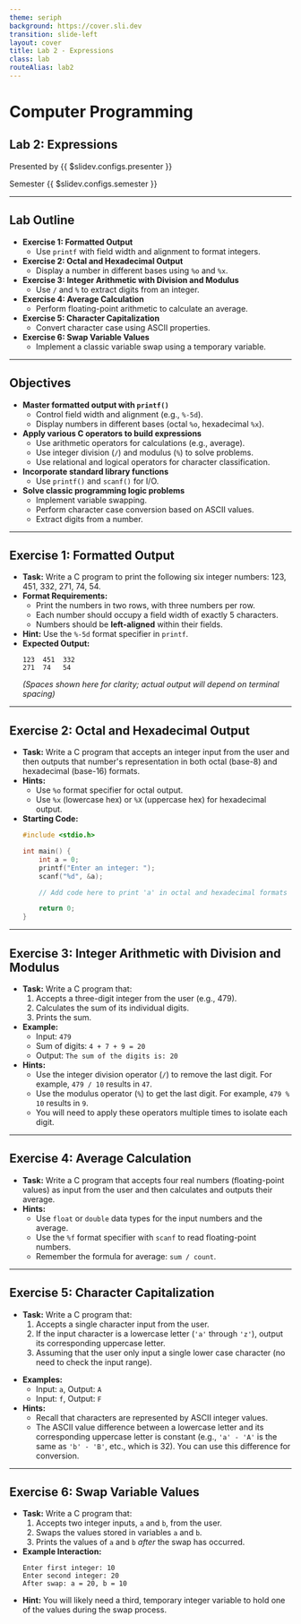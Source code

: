 ```yaml
---
theme: seriph
background: https://cover.sli.dev
transition: slide-left
layout: cover
title: Lab 2 - Expressions
class: lab
routeAlias: lab2 
---
```


# Computer Programming
## Lab 2: Expressions

Presented by {{ $slidev.configs.presenter }}

Semester {{ $slidev.configs.semester }}

---

## Lab Outline

* **Exercise 1: Formatted Output**
    * Use `printf` with field width and alignment to format integers.
* **Exercise 2: Octal and Hexadecimal Output**
    * Display a number in different bases using `%o` and `%x`.
* **Exercise 3: Integer Arithmetic with Division and Modulus**
    * Use `/` and `%` to extract digits from an integer.
* **Exercise 4: Average Calculation**
    * Perform floating-point arithmetic to calculate an average.
* **Exercise 5: Character Capitalization**
    * Convert character case using ASCII properties.
* **Exercise 6: Swap Variable Values**
    * Implement a classic variable swap using a temporary variable.

---

## Objectives

* **Master formatted output with `printf()`**
    * Control field width and alignment (e.g., `%-5d`).
    * Display numbers in different bases (octal `%o`, hexadecimal `%x`).
* **Apply various C operators to build expressions**
    * Use arithmetic operators for calculations (e.g., average).
    * Use integer division (`/`) and modulus (`%`) to solve problems.
    * Use relational and logical operators for character classification.
* **Incorporate standard library functions**
    * Use `printf()` and `scanf()` for I/O.
* **Solve classic programming logic problems**
    * Implement variable swapping.
    * Perform character case conversion based on ASCII values.
    * Extract digits from a number.

---

## Exercise 1: Formatted Output

* **Task:** Write a C program to print the following six integer numbers: 123, 451, 332, 271, 74, 54.
* **Format Requirements:**
    * Print the numbers in two rows, with three numbers per row.
    * Each number should occupy a field width of exactly 5 characters.
    * Numbers should be **left-aligned** within their fields.
* **Hint:** Use the `%-5d` format specifier in `printf`.
* **Expected Output:**
    ```
    123  451  332
    271  74   54
    ```
    *(Spaces shown here for clarity; actual output will depend on terminal spacing)*

---

## Exercise 2: Octal and Hexadecimal Output

* **Task:** Write a C program that accepts an integer input from the user and then outputs that number's representation in both octal (base-8) and hexadecimal (base-16) formats.
* **Hints:**
    * Use `%o` format specifier for octal output.
    * Use `%x` (lowercase hex) or `%X` (uppercase hex) for hexadecimal output.
* **Starting Code:**
    ```c
    #include <stdio.h>

    int main() {
        int a = 0;
        printf("Enter an integer: ");
        scanf("%d", &a);

        // Add code here to print 'a' in octal and hexadecimal formats

        return 0;
    }
    ```

---

## Exercise 3: Integer Arithmetic with Division and Modulus

* **Task:** Write a C program that:
    1.  Accepts a three-digit integer from the user (e.g., 479).
    2.  Calculates the sum of its individual digits.
    3.  Prints the sum.
* **Example:**
    *   Input: `479`
    *   Sum of digits: `4 + 7 + 9 = 20`
    *   Output: `The sum of the digits is: 20`
* **Hints:**
    *   Use the integer division operator (`/`) to remove the last digit. For example, `479 / 10` results in `47`.
    *   Use the modulus operator (`%`) to get the last digit. For example, `479 % 10` results in `9`.
    *   You will need to apply these operators multiple times to isolate each digit.

---

## Exercise 4: Average Calculation

* **Task:** Write a C program that accepts four real numbers (floating-point values) as input from the user and then calculates and outputs their average.
* **Hints:**
    * Use `float` or `double` data types for the input numbers and the average.
    * Use the `%f` format specifier with `scanf` to read floating-point numbers.
    * Remember the formula for average: `sum / count`.

---

## Exercise 5: Character Capitalization

* **Task:** Write a C program that:
    1.  Accepts a single character input from the user.
    2.  If the input character is a lowercase letter (`'a'` through `'z'`), output its corresponding uppercase letter.
    3. Assuming that the user only input a single lower case character (no need to check the input range).

<Transform scale="0.8">

* **Examples:**
    * Input: `a`, Output: `A`
    * Input: `f`, Output: `F`
* **Hints:**
    * Recall that characters are represented by ASCII integer values.
    * The ASCII value difference between a lowercase letter and its corresponding uppercase letter is constant (e.g., `'a' - 'A'` is the same as `'b' - 'B'`, etc., which is 32). You can use this difference for conversion.

</Transform>

---

## Exercise 6: Swap Variable Values

* **Task:** Write a C program that:
    1.  Accepts two integer inputs, `a` and `b`, from the user.
    2.  Swaps the values stored in variables `a` and `b`.
    3.  Prints the values of `a` and `b` *after* the swap has occurred.
* **Example Interaction:**
    ```
    Enter first integer: 10
    Enter second integer: 20
    After swap: a = 20, b = 10
    ```
* **Hint:** You will likely need a third, temporary integer variable to hold one of the values during the swap process.

<div style="position:fixed;bottom:0;right:20px;padding-bottom:30px">
<Link to="assessment" title="Go to Assessment Rubric 📝"/>
</div>
